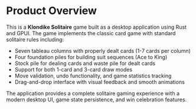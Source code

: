 # Product Overview

This is a **Klondike Solitaire** game built as a desktop application using Rust and GPUI. The game implements the classic card game with standard solitaire rules including:

- Seven tableau columns with properly dealt cards (1-7 cards per column)
- Four foundation piles for building suit sequences (Ace to King)
- Stock pile for dealing cards and waste pile for dealt cards
- Support for both 1-card and 3-card draw modes
- Move validation, undo functionality, and game statistics tracking
- Drag-and-drop interface with visual feedback and smooth animations

The application provides a complete solitaire gaming experience with a modern desktop UI, game state persistence, and win celebration features.